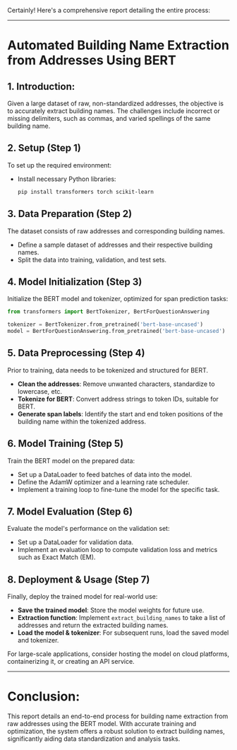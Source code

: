 Certainly! Here's a comprehensive report detailing the entire process:

---

# **Automated Building Name Extraction from Addresses Using BERT**

## **1. Introduction:**
Given a large dataset of raw, non-standardized addresses, the objective is to accurately extract building names. The challenges include incorrect or missing delimiters, such as commas, and varied spellings of the same building name.

## **2. Setup (Step 1)**
To set up the required environment:

- Install necessary Python libraries:
  ```bash
  pip install transformers torch scikit-learn
  ```

## **3. Data Preparation (Step 2)**
The dataset consists of raw addresses and corresponding building names.

- Define a sample dataset of addresses and their respective building names.
- Split the data into training, validation, and test sets.

## **4. Model Initialization (Step 3)**
Initialize the BERT model and tokenizer, optimized for span prediction tasks:

```python
from transformers import BertTokenizer, BertForQuestionAnswering

tokenizer = BertTokenizer.from_pretrained('bert-base-uncased')
model = BertForQuestionAnswering.from_pretrained('bert-base-uncased')
```

## **5. Data Preprocessing (Step 4)**
Prior to training, data needs to be tokenized and structured for BERT.

- **Clean the addresses**: Remove unwanted characters, standardize to lowercase, etc.
- **Tokenize for BERT**: Convert address strings to token IDs, suitable for BERT.
- **Generate span labels**: Identify the start and end token positions of the building name within the tokenized address.

## **6. Model Training (Step 5)**
Train the BERT model on the prepared data:

- Set up a DataLoader to feed batches of data into the model.
- Define the AdamW optimizer and a learning rate scheduler.
- Implement a training loop to fine-tune the model for the specific task.

## **7. Model Evaluation (Step 6)**
Evaluate the model's performance on the validation set:

- Set up a DataLoader for validation data.
- Implement an evaluation loop to compute validation loss and metrics such as Exact Match (EM).

## **8. Deployment & Usage (Step 7)**
Finally, deploy the trained model for real-world use:

- **Save the trained model**: Store the model weights for future use.
- **Extraction function**: Implement `extract_building_names` to take a list of addresses and return the extracted building names.
- **Load the model & tokenizer**: For subsequent runs, load the saved model and tokenizer.
  
For large-scale applications, consider hosting the model on cloud platforms, containerizing it, or creating an API service.

---

# **Conclusion**:
This report details an end-to-end process for building name extraction from raw addresses using the BERT model. With accurate training and optimization, the system offers a robust solution to extract building names, significantly aiding data standardization and analysis tasks.